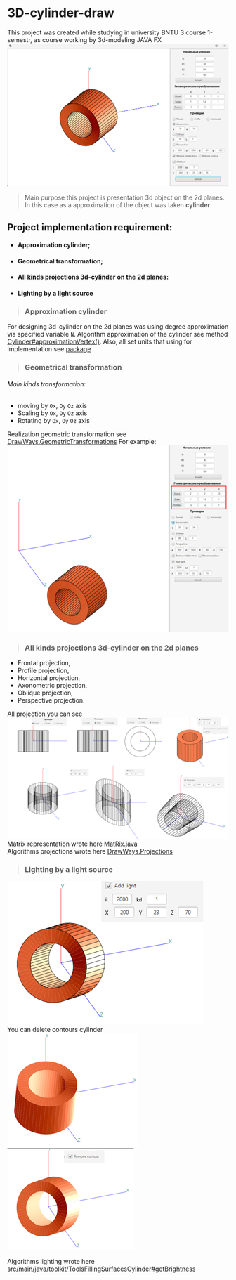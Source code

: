 # 3D-cylinder-draw
This project was created while studying in university BNTU 3 course 1-semestr, as course working by 3d-modeling
JAVA FX
![img_1.png](img_1.png)

> Main purpose this project is presentation 3d object on the 2d planes.
In this case as a approximation of the object was taken **cylinder**.

## Project implementation requirement:
- #### Approximation cylinder;
- #### Geometrical transformation;
- #### All kinds projections 3d-cylinder on the 2d planes:
- #### Lighting by a light source

>### Approximation cylinder
For designing 3d-cylinder on the 2d planes was using degree approximation via specified variable `N`.
Algorithm approximation of the cylinder see method [Cylinder#approximationVertex()](src/main/java/models/Cylinder.java).
Also, all set units that using for implementation see [package](src/main/java/models)

>### Geometrical transformation
###### Main kinds transformation:
- moving by `Ox`, `Oy` `Oz` axis
- Scaling by `Ox`, `Oy` `Oz` axis
- Rotating by `Ox`, `Oy` `Oz` axis

Realization geometric transformation see [DrawWays.GeometricTransformations](src/main/java/rendering/DrawWays.java)
For example:
![img_2.png](img_2.png)

>### All kinds projections 3d-cylinder on the 2d planes
- Frontal projection,
- Profile projection,
- Horizontal projection,
- Axonometric projection,
- Oblique projection,
- Perspective projection.

All projection you can see
![img_2.png](img_3.png)
Matrix representation wrote here [MatRix.java](src/main/java/toolkit/MatRix.java)
<br>
Algorithms projections wrote here [DrawWays.Projections](https://github.com/IlyaGorbachov7/3D-cylinder-draw/blob/7f099ca2644141b3a75fa96f3a3e751e1b79df5e/src/main/java/rendering/DrawWays.java#L376)

>### Lighting by a light source
![img_5.png](img_5.png)
<br>
You can delete contours cylinder
<br>
![img_7.png](img_7.png)![img_6.png](img_6.png)

Algorithms lighting wrote here [src/main/java/toolkit/ToolsFillingSurfacesCylinder#getBrightness](https://github.com/IlyaGorbachov7/3D-cylinder-draw/blob/7f099ca2644141b3a75fa96f3a3e751e1b79df5e/src/main/java/toolkit/ToolsFillingSurfacesCylinder.java#L179)